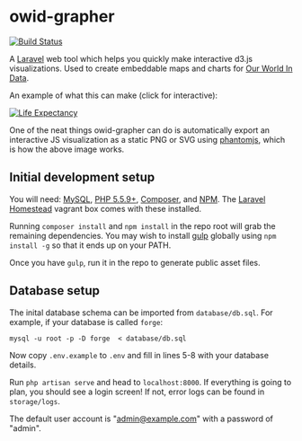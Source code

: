 # owid-grapher

[![Build Status](https://travis-ci.org/OurWorldInData/owid-grapher.png)](https://travis-ci.org/OurWorldInData/owid-grapher)

A [Laravel](https://laravel.com/) web tool which helps you quickly make interactive d3.js visualizations. Used to create embeddable maps and charts for [Our World In Data](https://ourworldindata.org).

An example of what this can make (click for interactive):

[![Life Expectancy](https://ourworldindata.org/grapher/life-expectancy.png?tab=map)](https://ourworldindata.org/grapher/life-expectancy?tab=map)

One of the neat things owid-grapher can do is automatically export an interactive JS visualization as a static PNG or SVG using [phantomjs](http://phantomjs.org/), which is how the above image works.

## Initial development setup

You will need: [MySQL](https://www.mysql.com/), [PHP 5.5.9+](http://php.net/downloads.php), [Composer](https://getcomposer.org/), and [NPM](https://nodejs.org/en/download/). The [Laravel Homestead](https://laravel.com/docs/4.2/homestead) vagrant box comes with these installed.

Running `composer install` and `npm install` in the repo root will grab the remaining dependencies. You may wish to install [gulp](https://github.com/gulpjs/gulp/blob/master/docs/getting-started.md) globally using `npm install -g` so that it ends up on your PATH.

Once you have `gulp`, run it in the repo to generate public asset files.

## Database setup

The inital database schema can be imported from `database/db.sql`. For example, if your database is called `forge`:

`mysql -u root -p -D forge  < database/db.sql`

Now copy `.env.example` to `.env` and fill in lines 5-8 with your database details.

Run `php artisan serve` and head to `localhost:8000`. If everything is going to plan, you should see a login screen! If not, error logs can be found in `storage/logs`.

The default user account is "admin@example.com" with a password of "admin".